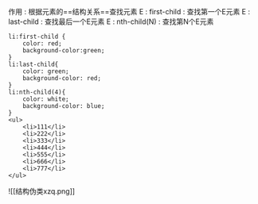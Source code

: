 作用 : 根据元素的==结构关系==查找元素
E : first-child : 查找第一个E元素
E : last-child : 查找最后一个E元素
E : nth-child(N) : 查找第N个E元素
```
li:first-child {
	color: red;
	background-color:green;          
}
li:last-child{
	color: green;
	background-color: red;        
}
li:nth-child(4){
	color: white;
	background-color: blue;        
}
<ul>
	<li>111</li>
	<li>222</li>
	<li>333</li>
	<li>444</li>
	<li>555</li>
	<li>666</li>
	<li>777</li>
</ul>
```
![[结构伪类xzq.png]]